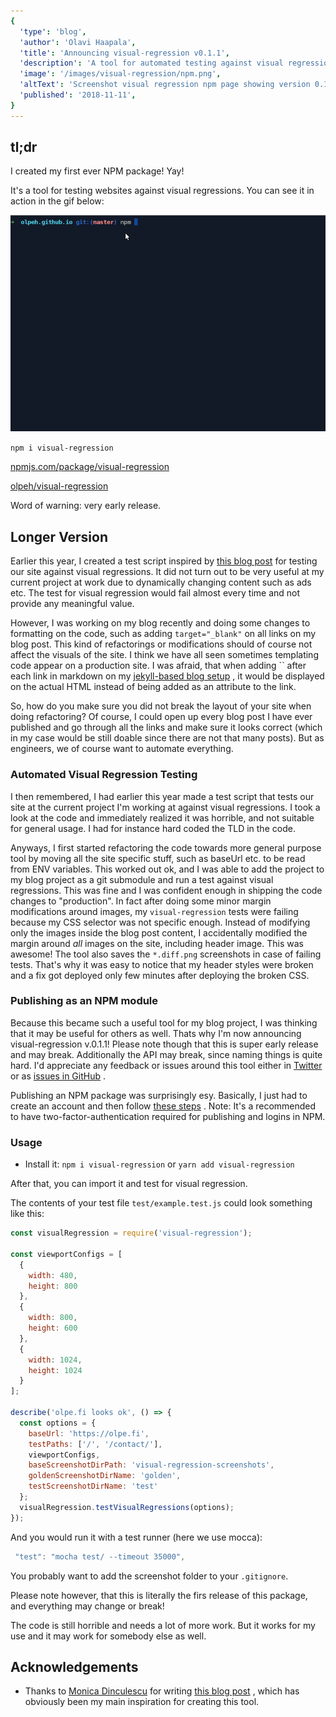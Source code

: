 ```yaml
---
{
  'type': 'blog',
  'author': 'Olavi Haapala',
  'title': 'Announcing visual-regression v0.1.1',
  'description': 'A tool for automated testing against visual regressions',
  'image': '/images/visual-regression/npm.png',
  'altText': 'Screenshot visual regression npm page showing version 0.1.1 is published',
  'published': '2018-11-11',
}
---
```


## tl;dr

I created my first ever NPM package!
Yay!

It's a tool for testing websites against visual regressions.
You can see it in action in the gif below:

![visual-regression in action](/images/03-visual-regression/visual-regression.gif)

`npm i visual-regression`

[npmjs.com/package/visual-regression](https://www.npmjs.com/package/visual-regression)

[olpeh/visual-regression](https://github.com/olpeh/visual-regression)

Word of warning: very early release.

## Longer Version

Earlier this year, I created a test script inspired by [this blog post](https://meowni.ca/posts/2017-puppeteer-tests/) for testing our site against visual regressions.
It did not turn out to be very useful at my current project at work due to dynamically changing content such as ads etc.
The test for visual regression would fail almost every time and not provide any meaningful value.

However, I was working on my blog recently and doing some changes to formatting on the code, such as adding `target="_blank"` on all links on my blog post.
This kind of refactorings or modifications should of course not affect the visuals of the site.
I think we have all seen sometimes templating code appear on a production site.
I was afraid, that when adding `` after each link in markdown on my [jekyll-based blog setup](https://github.com/olpeh/olpeh.github.io) , it would be displayed on the actual HTML instead of being added as an attribute to the link.

So, how do you make sure you did not break the layout of your site when doing refactoring?
Of course, I could open up every blog post I have ever published and go through all the links and make sure it looks correct (which in my case would be still doable since there are not that many posts).
But as engineers, we of course want to automate everything.

### Automated Visual Regression Testing

I then remembered, I had earlier this year made a test script that tests our site at the current project I'm working at against visual regressions.
I took a look at the code and immediately realized it was horrible, and not suitable for general usage.
I had for instance hard coded the TLD in the code.

Anyways, I first started refactoring the code towards more general purpose tool by moving all the site specific stuff, such as baseUrl etc. to be read from ENV variables.
This worked out ok, and I was able to add the project to my blog project as a git submodule and run a test against visual regressions.
This was fine and I was confident enough in shipping the code changes to "production".
In fact after doing some minor margin modifications around images, my `visual-regression` tests were failing because my CSS selector was not specific enough.
Instead of modifying only the images inside the blog post content, I accidentally modified the margin around _all_ images on the site, including header image.
This was awesome! The tool also saves the `*.diff.png` screenshots in case of failing tests.
That's why it was easy to notice that my header styles were broken and a fix got deployed only few minutes after deploying the broken CSS.

### Publishing as an NPM module

Because this became such a useful tool for my blog project, I was thinking that it may be useful for others as well.
Thats why I'm now announcing visual-regression v.0.1.1!
Please note though that this is super early release and may break.
Additionally the API may break, since naming things is quite hard.
I'd appreciate any feedback or issues around this tool either in [Twitter](https://twitter.com/0lpeh) or as [issues in GitHub](https://github.com/olpeh/visual-regression/issues) .

Publishing an NPM package was surprisingly esy.
Basically, I just had to create an account and then follow [these steps](https://docs.npmjs.com/creating-and-publishing-unscoped-public-packages#creating-an-unscoped-public-package) .
Note: It's a recommended to have two-factor-authentication required for publishing and logins in NPM.

### Usage

- Install it: `npm i visual-regression` or `yarn add visual-regression`

After that, you can import it and test for visual regression.

The contents of your test file `test/example.test.js` could look something like this:

```javascript
const visualRegression = require('visual-regression');

const viewportConfigs = [
  {
    width: 480,
    height: 800
  },
  {
    width: 800,
    height: 600
  },
  {
    width: 1024,
    height: 1024
  }
];

describe('olpe.fi looks ok', () => {
  const options = {
    baseUrl: 'https://olpe.fi',
    testPaths: ['/', '/contact/'],
    viewportConfigs,
    baseScreenshotDirPath: 'visual-regression-screenshots',
    goldenScreenshotDirName: 'golden',
    testScreenshotDirName: 'test'
  };
  visualRegression.testVisualRegressions(options);
});
```

And you would run it with a test runner (here we use mocca):

```javascript
 "test": "mocha test/ --timeout 35000",
```

You probably want to add the screenshot folder to your `.gitignore`.

Please note however, that this is literally the firs release of this package, and everything may change or break!

The code is still horrible and needs a lot of more work.
But it works for my use and it may work for somebody else as well.

## Acknowledgements

- Thanks to [Monica Dinculescu](https://github.com/notwaldorf) for writing [this blog post](https://meowni.ca/posts/2017-puppeteer-tests/) , which has obviously been my main inspiration for creating this tool.
